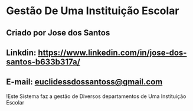 

# Gestão De Uma Instituição Escolar

## Criado por Jose dos Santos
## Linkdin: https://www.linkedin.com/in/jose-dos-santos-b633b317a/
## E-mail: euclidessdossantoss@gmail.com

!Este Sistema faz a gestão de Diversos departamentos de Uma Instituição Escolar
